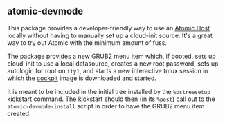 ## atomic-devmode

This package provides a developer-friendly way to use an
[Atomic Host](http://www.projectatomic.io) locally without
having to manually set up a cloud-init source. It's a great
way to try out Atomic with the minimum amount of fuss.

The package provides a new GRUB2 menu item which, if booted,
sets up cloud-init to use a local datasource, creates a new
root password, sets up autologin for root on `tty1`, and
starts a new interactive tmux session in which the
[cockpit](http://cockpit-project.org/) image is downloaded
and started.

It is meant to be included in the initial tree installed by
the `%ostreesetup` kickstart command. The kickstart should
then (in its `%post`) call out to the
`atomic-devmode-install` script in order to have the GRUB2
menu item created.
